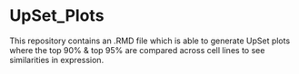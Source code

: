 # UpSet_Plots

This repository contains an .RMD file which is able to generate UpSet plots where the top 90% & top 95% are compared across cell lines to see similarities in expression.
